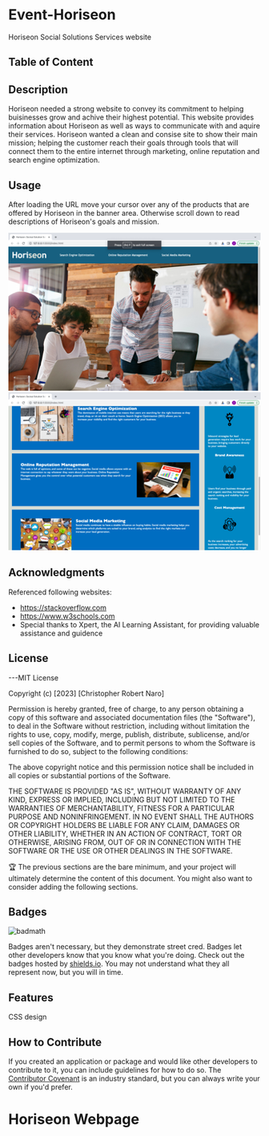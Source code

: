 # Event-Horiseon
Horiseon Social Solutions Services website

## Table of Content


## Description

Horiseon needed a strong website to convey its commitment to helping buisinesses grow and achive their highest potential.  This website provides information about Horiseon as well as ways to communicate with and aquire their services.  Horiseon wanted a clean and consise site to show their main mission; helping the customer reach their goals through tools that will connect them to the entire internet through marketing, online reputation and search engine optimization.  



## Usage

<Provide instructions and examples for use. Include screenshots as needed.>
After loading the URL move your cursor over any of the products that are offered by Horiseon in the banner area.  Otherwise scroll down to read descriptions of Horiseon's goals and mission.


![Alt text](assets/Screen-Shot-1%20.png)
![Alt text](assets/Screen-Shot-2.png)

## Acknowledgments

Referenced following websites:
- https://stackoverflow.com
- https://www.w3schools.com
- Special thanks to Xpert, the AI Learning Assistant, for providing valuable assistance and guidence





## License


---MIT License

Copyright (c) [2023] [Christopher Robert Naro]

Permission is hereby granted, free of charge, to any person obtaining a copy
of this software and associated documentation files (the "Software"), to deal
in the Software without restriction, including without limitation the rights
to use, copy, modify, merge, publish, distribute, sublicense, and/or sell
copies of the Software, and to permit persons to whom the Software is
furnished to do so, subject to the following conditions:

The above copyright notice and this permission notice shall be included in all
copies or substantial portions of the Software.

THE SOFTWARE IS PROVIDED "AS IS", WITHOUT WARRANTY OF ANY KIND, EXPRESS OR
IMPLIED, INCLUDING BUT NOT LIMITED TO THE WARRANTIES OF MERCHANTABILITY,
FITNESS FOR A PARTICULAR PURPOSE AND NONINFRINGEMENT. IN NO EVENT SHALL THE
AUTHORS OR COPYRIGHT HOLDERS BE LIABLE FOR ANY CLAIM, DAMAGES OR OTHER
LIABILITY, WHETHER IN AN ACTION OF CONTRACT, TORT OR OTHERWISE, ARISING FROM,
OUT OF OR IN CONNECTION WITH THE SOFTWARE OR THE USE OR OTHER DEALINGS IN THE
SOFTWARE.

🏆 The previous sections are the bare minimum, and your project will ultimately determine the content of this document. You might also want to consider adding the following sections.

## Badges

![badmath](https://img.shields.io/github/languages/top/nielsenjared/badmath)

Badges aren't necessary, but they demonstrate street cred. Badges let other developers know that you know what you're doing. Check out the badges hosted by [shields.io](https://shields.io/). You may not understand what they all represent now, but you will in time.

## Features

CSS design

## How to Contribute

If you created an application or package and would like other developers to contribute to it, you can include guidelines for how to do so. The [Contributor Covenant](https://www.contributor-covenant.org/) is an industry standard, but you can always write your own if you'd prefer.


# Horiseon Webpage

